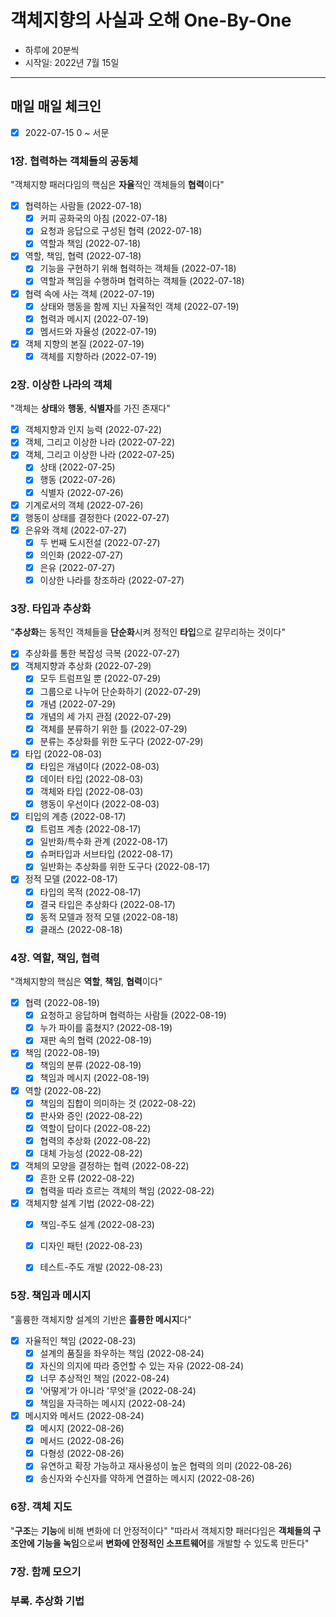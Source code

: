 # 객체지향의 사실과 오해 One-By-One
* 하루에 20분씩
* 시작일: 2022년 7월 15일
---
## 매일 매일 체크인
- [x] 2022-07-15 0 ~ 서문

### 1장. 협력하는 객체들의 공동체
"객체지향 패러다임의 핵심은 **자율**적인 객체들의 **협력**이다"
- [x] 협력하는 사람들 (2022-07-18)
  - [x] 커피 공화국의 아침 (2022-07-18)
  - [x] 요청과 응답으로 구성된 협력 (2022-07-18)
  - [x] 역할과 책임 (2022-07-18)
- [x] 역할, 책임, 협력 (2022-07-18)
  - [x] 기능을 구현하기 위해 협력하는 객체들 (2022-07-18)
  - [x] 역할과 책임을 수행하며 협력하는 객체들 (2022-07-18)
- [x] 협력 속에 사는 객체 (2022-07-19)
  - [x] 상태와 행동을 함께 지닌 자율적인 객체 (2022-07-19)
  - [x] 협력과 메시지 (2022-07-19)
  - [x] 멤서드와 자율성 (2022-07-19)
- [x] 객체 지향의 본질 (2022-07-19)
  - [x] 객체를 지향하라 (2022-07-19)

### 2장. 이상한 나라의 객체
"객체는 **상태**와 **행동**, **식별자**를 가진 존재다"
- [x] 객체지향과 인지 능력 (2022-07-22)
- [x] 객체, 그리고 이상한 나라 (2022-07-22)
- [x] 객체, 그리고 이상한 나라 (2022-07-25)
  - [x] 상태 (2022-07-25)
  - [x] 행동 (2022-07-26)
  - [x] 식별자 (2022-07-26)
- [x] 기계로서의 객체 (2022-07-26)
- [x] 행동이 상태를 결정한다 (2022-07-27)
- [x] 은유와 객체 (2022-07-27)
  - [x] 두 번째 도시전설 (2022-07-27)
  - [x] 의인화 (2022-07-27)
  - [x] 은유 (2022-07-27)
  - [x] 이상한 나라를 창조하라 (2022-07-27)

### 3장. 타입과 추상화
"**추상화**는 동적인 객체들을 **단순화**시켜 정적인 **타입**으로 갈무리하는 것이다"
- [x] 추상화를 통한 복잡성 극복 (2022-07-27)
- [x] 객체지향과 추상화 (2022-07-29)
  - [x] 모두 트럼프일 뿐 (2022-07-29)
  - [x] 그룹으로 나누어 단순화하기 (2022-07-29)
  - [x] 개념 (2022-07-29)
  - [x] 개념의 세 가지 관점 (2022-07-29)
  - [x] 객체를 분류하기 위한 틀 (2022-07-29)
  - [x] 분류는 추상화를 위한 도구다 (2022-07-29)
- [x] 타입 (2022-08-03)
  - [x] 타입은 개념이다 (2022-08-03)
  - [x] 데이터 타입 (2022-08-03)
  - [x] 객체와 타입 (2022-08-03)
  - [x] 행동이 우선이다 (2022-08-03)
- [x] 티입의 계층 (2022-08-17)
  - [x] 트럼프 계층 (2022-08-17)
  - [x] 일반화/특수화 관계 (2022-08-17)
  - [x] 슈퍼타입과 서브타입 (2022-08-17)
  - [x] 일반화는 추상화를 위한 도구다 (2022-08-17)
- [x] 정적 모델 (2022-08-17)
  - [x] 타입의 목적 (2022-08-17)
  - [x] 결국 타입은 추상화다 (2022-08-17)
  - [x] 동적 모델과 정적 모델 (2022-08-18)
  - [x] 클래스 (2022-08-18)

### 4장. 역할, 책임, 협력
"객체지향의 핵심은 **역할**, **책임**, **협력**이다"
- [x] 협력 (2022-08-19)
  - [x] 요청하고 응답하며 협력하는 사람들 (2022-08-19)
  - [x] 누가 파이를 훔쳤지? (2022-08-19)
  - [x] 재판 속의 협력 (2022-08-19)
- [x] 책임 (2022-08-19)
  - [x] 책임의 분류 (2022-08-19)
  - [x] 책임과 메시지 (2022-08-19)
- [x] 역할 (2022-08-22)
  - [x] 책임의 집합이 의미하는 것 (2022-08-22)
  - [x] 판사와 증인 (2022-08-22)
  - [x] 역할이 답이다 (2022-08-22)
  - [x] 협력의 추상화 (2022-08-22)
  - [x] 대체 가능성 (2022-08-22)
- [x] 객체의 모양을 결정하는 협력 (2022-08-22)
  - [x] 흔한 오류 (2022-08-22)
  - [x] 협력을 따라 흐르는 객체의 책임 (2022-08-22)
- [x] 객체지향 설계 기법 (2022-08-22)
  - [x] 책임-주도 설계 (2022-08-23)
  - [x] 디자인 패턴 (2022-08-23)
  - [x] 테스트-주도 개발 (2022-08-23)


### 5장. 책임과 메시지
"훌륭한 객체지향 설계의 기반은 **흘륭한 메시지**다"
- [x] 자율적인 책임 (2022-08-23)
  - [x] 설계의 품질을 좌우하는 책임 (2022-08-24)
  - [x] 자신의 의지에 따라 증언할 수 있는 자유 (2022-08-24)
  - [x] 너무 추상적인 책임 (2022-08-24)
  - [x] '어떻게'가 아니라 '무엇'을 (2022-08-24)
  - [x] 책임을 자극하는 메시지 (2022-08-24)
- [x] 메시지와 메서드 (2022-08-24)
  - [x] 메시지 (2022-08-26)
  - [x] 메서드 (2022-08-26)
  - [x] 다형성 (2022-08-26)
  - [x] 유연하고 확장 가능하고 재사용성이 높은 협력의 의미 (2022-08-26)
  - [x] 송신자와 수신자를 약하게 연결하는 메시지 (2022-08-26)

### 6장. 객체 지도
"**구조**는 **기능**에 비해 변화에 더 안정적이다"
"따라서 객체지향 패러다임은 **객체들의 구조안에 기능을 녹임**으로써 **변화에 안정적인 소프트웨어**를 개발할 수 있도록 만든다"

### 7장. 함께 모으기

### 부록. 추상화 기법

